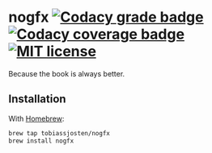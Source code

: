 # nogfx [![Codacy grade badge](https://app.codacy.com/project/badge/Grade/6168e833879a4fd5b56a6776ffd05d7f)](https://app.codacy.com/gh/tobiassjosten/nogfx) [![Codacy coverage badge](https://app.codacy.com/project/badge/Coverage/6168e833879a4fd5b56a6776ffd05d7f)](https://app.codacy.com/gh/tobiassjosten/nogfx) [![MIT license](https://img.shields.io/badge/License-MIT-blue.svg)](https://opensource.org/licenses/MIT)

Because the book is always better.

## Installation

With [Homebrew](https://brew.sh/):

```bash
brew tap tobiassjosten/nogfx
brew install nogfx
```
